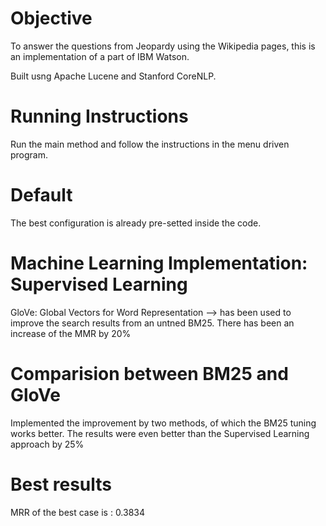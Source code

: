 
# Objective
To answer the questions from Jeopardy using the Wikipedia pages, this is an implementation of a part of IBM Watson.

Built usng Apache Lucene and Stanford CoreNLP.


# Running Instructions

Run the main method and follow the instructions in the menu driven program. 

# Default
The best configuration is already pre-setted inside the code.

# Machine Learning Implementation: Supervised Learning

GloVe: Global Vectors for Word Representation --> has been used to improve the search results from an untned BM25. There has been an increase of the MMR by 20%

# Comparision between BM25 and GloVe 

Implemented the improvement by two methods, of which the BM25 tuning works better. 
The results were even better than the Supervised Learning approach by 25%

# Best results

MRR of the best case is : 0.3834
